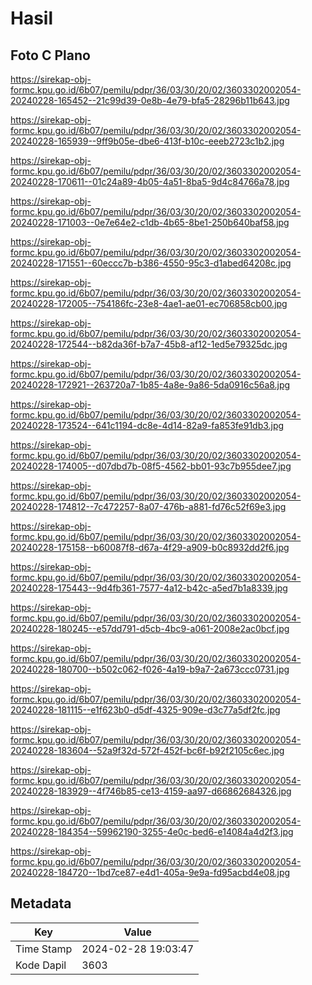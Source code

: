 # Hasil

## Foto C Plano

https://sirekap-obj-formc.kpu.go.id/6b07/pemilu/pdpr/36/03/30/20/02/3603302002054-20240228-165452--21c99d39-0e8b-4e79-bfa5-28296b11b643.jpg

https://sirekap-obj-formc.kpu.go.id/6b07/pemilu/pdpr/36/03/30/20/02/3603302002054-20240228-165939--9ff9b05e-dbe6-413f-b10c-eeeb2723c1b2.jpg

https://sirekap-obj-formc.kpu.go.id/6b07/pemilu/pdpr/36/03/30/20/02/3603302002054-20240228-170611--01c24a89-4b05-4a51-8ba5-9d4c84766a78.jpg

https://sirekap-obj-formc.kpu.go.id/6b07/pemilu/pdpr/36/03/30/20/02/3603302002054-20240228-171003--0e7e64e2-c1db-4b65-8be1-250b640baf58.jpg

https://sirekap-obj-formc.kpu.go.id/6b07/pemilu/pdpr/36/03/30/20/02/3603302002054-20240228-171551--60eccc7b-b386-4550-95c3-d1abed64208c.jpg

https://sirekap-obj-formc.kpu.go.id/6b07/pemilu/pdpr/36/03/30/20/02/3603302002054-20240228-172005--754186fc-23e8-4ae1-ae01-ec706858cb00.jpg

https://sirekap-obj-formc.kpu.go.id/6b07/pemilu/pdpr/36/03/30/20/02/3603302002054-20240228-172544--b82da36f-b7a7-45b8-af12-1ed5e79325dc.jpg

https://sirekap-obj-formc.kpu.go.id/6b07/pemilu/pdpr/36/03/30/20/02/3603302002054-20240228-172921--263720a7-1b85-4a8e-9a86-5da0916c56a8.jpg

https://sirekap-obj-formc.kpu.go.id/6b07/pemilu/pdpr/36/03/30/20/02/3603302002054-20240228-173524--641c1194-dc8e-4d14-82a9-fa853fe91db3.jpg

https://sirekap-obj-formc.kpu.go.id/6b07/pemilu/pdpr/36/03/30/20/02/3603302002054-20240228-174005--d07dbd7b-08f5-4562-bb01-93c7b955dee7.jpg

https://sirekap-obj-formc.kpu.go.id/6b07/pemilu/pdpr/36/03/30/20/02/3603302002054-20240228-174812--7c472257-8a07-476b-a881-fd76c52f69e3.jpg

https://sirekap-obj-formc.kpu.go.id/6b07/pemilu/pdpr/36/03/30/20/02/3603302002054-20240228-175158--b60087f8-d67a-4f29-a909-b0c8932dd2f6.jpg

https://sirekap-obj-formc.kpu.go.id/6b07/pemilu/pdpr/36/03/30/20/02/3603302002054-20240228-175443--9d4fb361-7577-4a12-b42c-a5ed7b1a8339.jpg

https://sirekap-obj-formc.kpu.go.id/6b07/pemilu/pdpr/36/03/30/20/02/3603302002054-20240228-180245--e57dd791-d5cb-4bc9-a061-2008e2ac0bcf.jpg

https://sirekap-obj-formc.kpu.go.id/6b07/pemilu/pdpr/36/03/30/20/02/3603302002054-20240228-180700--b502c062-f026-4a19-b9a7-2a673ccc0731.jpg

https://sirekap-obj-formc.kpu.go.id/6b07/pemilu/pdpr/36/03/30/20/02/3603302002054-20240228-181115--e1f623b0-d5df-4325-909e-d3c77a5df2fc.jpg

https://sirekap-obj-formc.kpu.go.id/6b07/pemilu/pdpr/36/03/30/20/02/3603302002054-20240228-183604--52a9f32d-572f-452f-bc6f-b92f2105c6ec.jpg

https://sirekap-obj-formc.kpu.go.id/6b07/pemilu/pdpr/36/03/30/20/02/3603302002054-20240228-183929--4f746b85-ce13-4159-aa97-d66862684326.jpg

https://sirekap-obj-formc.kpu.go.id/6b07/pemilu/pdpr/36/03/30/20/02/3603302002054-20240228-184354--59962190-3255-4e0c-bed6-e14084a4d2f3.jpg

https://sirekap-obj-formc.kpu.go.id/6b07/pemilu/pdpr/36/03/30/20/02/3603302002054-20240228-184720--1bd7ce87-e4d1-405a-9e9a-fd95acbd4e08.jpg


## Metadata

| Key        | Value               |
| ---------- | ------------------- |
| Time Stamp | 2024-02-28 19:03:47 |
| Kode Dapil | 3603                |



